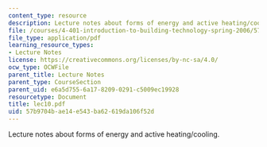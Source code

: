 ```yaml
---
content_type: resource
description: Lecture notes about forms of energy and active heating/cooling.
file: /courses/4-401-introduction-to-building-technology-spring-2006/57b9704bae14e543ba62619da106f52d_lec10.pdf
file_type: application/pdf
learning_resource_types:
- Lecture Notes
license: https://creativecommons.org/licenses/by-nc-sa/4.0/
ocw_type: OCWFile
parent_title: Lecture Notes
parent_type: CourseSection
parent_uid: e6a5d755-6a17-8209-0291-c5009ec19928
resourcetype: Document
title: lec10.pdf
uid: 57b9704b-ae14-e543-ba62-619da106f52d
---
```

Lecture notes about forms of energy and active heating/cooling.